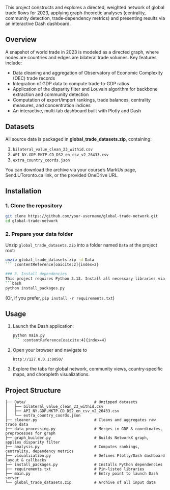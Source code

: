 This project constructs and explores a directed, weighted network of global trade flows for 2023, applying graph‐theoretic analyses (centrality, community detection, trade‐dependency metrics) and presenting results via an interactive Dash dashboard.

## Overview

A snapshot of world trade in 2023 is modeled as a directed graph, where nodes are countries and edges are bilateral trade volumes. Key features include:

* Data cleaning and aggregation of Observatory of Economic Complexity (OEC) trade records
* Integration of GDP data to compute trade‑to‑GDP ratios
* Application of the disparity filter and Louvain algorithm for backbone extraction and community detection
* Computation of export/import rankings, trade balances, centrality measures, and concentration indices
* An interactive, multi‑tab dashboard built with Plotly and Dash  &#x20;

## Datasets

All source data is packaged in **global\_trade\_datasets.zip**, containing:

1. `bilateral_value_clean_23_withid.csv`
2. `API_NY.GDP.MKTP.CD_DS2_en_csv_v2_26433.csv`
3. `extra_country_coords.json`

You can download the archive via your course’s MarkUs page, Send.UToronto.ca link, or the provided OneDrive URL.&#x20;

## Installation

### 1. Clone the repository

```bash
git clone https://github.com/your‑username/global‑trade‑network.git
cd global-trade-network
```

### 2. Prepare your data folder

Unzip `global_trade_datasets.zip` into a folder named `Data` at the project root:

````bash
unzip global_trade_datasets.zip -d Data
``` :contentReference[oaicite:2]{index=2}

### 3. Install dependencies  
This project requires Python 3.13. Install all necessary libraries via the provided script:  
```bash
python install_packages.py
````

(Or, if you prefer, `pip install -r requirements.txt`)&#x20;

## Usage

1. Launch the Dash application:

   ````bash
   python main.py
   ``` :contentReference[oaicite:4]{index=4}

   ````

2. Open your browser and navigate to

   ```
   http://127.0.0.1:8050/
   ```

3. Explore the tabs for global network, community views, country‑specific maps, and choropleth visualizations.

## Project Structure

```
├── Data/                              # Unzipped datasets
│   ├── bilateral_value_clean_23_withid.csv
│   ├── API_NY.GDP.MKTP.CD_DS2_en_csv_v2_26433.csv
│   └── extra_country_coords.json
├── cleaner.py                         # Cleans and aggregates raw trade data
├── data_processing.py                 # Merges in GDP & coordinates, preprocesses for graph
├── graph_builder.py                   # Builds NetworkX graph, applies disparity filter
├── analysis.py                        # Computes rankings, centrality, dependency metrics
├── visualization.py                   # Defines Plotly/Dash dashboard layout & callbacks
├── install_packages.py                # Installs Python dependencies
├── requirements.txt                   # Pin‑listed libraries
├── main.py                            # Entry point to launch Dash server
└── global_trade_datasets.zip          # Archive of all input data
```
